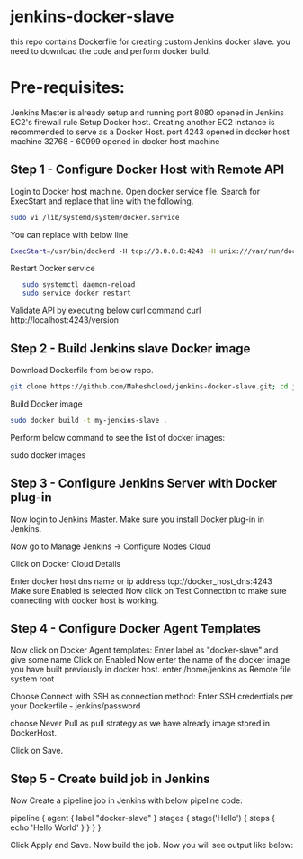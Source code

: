 # jenkins-docker-slave

this repo contains Dockerfile for creating custom Jenkins docker slave.
you need to download the code and perform docker build.

# Pre-requisites:
Jenkins Master is already setup and running
port 8080 opened in Jenkins EC2's firewall rule
Setup Docker host. Creating another EC2 instance is recommended to serve as a Docker Host. 
port 4243 opened in docker host machine 
32768 - 60999 opened in docker host machine 

## Step 1 - Configure Docker Host with Remote API
Login to Docker host machine. Open docker service file. Search for ExecStart and replace that line with the following.
```sh
sudo vi /lib/systemd/system/docker.service
```

You can replace with below line:
```sh
ExecStart=/usr/bin/dockerd -H tcp://0.0.0.0:4243 -H unix:///var/run/docker.sock
```
Restart Docker service
```sh
   sudo systemctl daemon-reload
   sudo service docker restart
```
Validate API by executing below curl command
curl http://localhost:4243/version


## Step 2 - Build Jenkins slave Docker image
Download Dockerfile from below repo.
```sh
git clone https://github.com/Maheshcloud/jenkins-docker-slave.git; cd jenkins-docker-slave
```
Build Docker image
```sh
sudo docker build -t my-jenkins-slave .
```

Perform below command to see the list of docker images:

sudo docker images


## Step 3 - Configure Jenkins Server with Docker plug-in
Now login to Jenkins Master. Make sure you install Docker plug-in in Jenkins.

Now go to Manage Jenkins -> Configure Nodes Cloud

Click on Docker Cloud Details

Enter docker host dns name or ip address
tcp://docker_host_dns:4243
Make sure Enabled is selected
Now click on Test Connection to make sure connecting with docker host is working. 

## Step 4 - Configure Docker Agent Templates
Now click on Docker Agent templates:
Enter label as "docker-slave" and give some name
Click on Enabled
Now enter the name of the docker image you have built previously in docker host.
enter /home/jenkins as Remote file system root
 


Choose Connect with SSH as connection method:
Enter SSH credentials per your Dockerfile - jenkins/password

choose Never Pull as pull strategy as we have already image stored in DockerHost.

Click on Save.

## Step 5 - Create build job in Jenkins
Now Create a pipeline job in Jenkins with below pipeline code:

pipeline {
    agent { 
        label "docker-slave"
     }
    stages {
        stage('Hello') {
            steps {
                echo 'Hello World'
            }
        }
    }
}

Click Apply and Save. 
Now build the job. Now you will see output like below:



